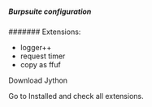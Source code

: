 ##### Burpsuite configuration

####### Extensions:
* logger++
* request timer
* copy as ffuf

Download Jython

Go to Installed and check all extensions.
